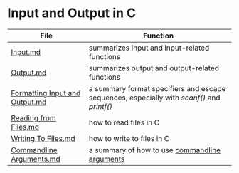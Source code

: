 # Input and Output in C

| File | Function | 
| ---- | -------- |
| [Input.md](https://github.com/EthanC2/Notes-and-Writeups/blob/main/C/Input%20and%20Output/Input.md) | summarizes input and input-related functions |
| [Output.md](https://github.com/EthanC2/Notes-and-Writeups/blob/main/C/Input%20and%20Output/Output.md) | summarizes output and output-related functions |
| [Formatting Input and Output.md](https://github.com/EthanC2/Notes-and-Writeups/blob/main/C/Input%20and%20Output/Formatting%20Input%20and%20Output.md) | a summary  format specifiers and escape sequences, especially with _scanf()_ and _printf()_ |
| [Reading from Files.md](https://github.com/EthanC2/Notes-and-Writeups/blob/main/C/Input%20and%20Output/Reading%20from%20Files.md) | how to read files in C |
| [Writing To Files.md](https://github.com/EthanC2/Notes-and-Writeups/blob/main/C/Input%20and%20Output/Writing%20to%20Files.md) | how to write to files in C |
| [Commandline Arguments.md](https://github.com/EthanC2/Notes-and-Writeups/blob/main/C/Input%20and%20Output/Commandline%20Arguments.md) | a summary of how to use [commandline arguments](https://data-flair.training/blogs/command-line-arguments-in-c/) |
